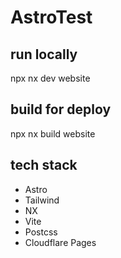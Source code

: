 # AstroTest

## run locally

npx nx dev website

## build for deploy

npx nx build website

## tech stack

- Astro
- Tailwind
- NX
- Vite
- Postcss
- Cloudflare Pages